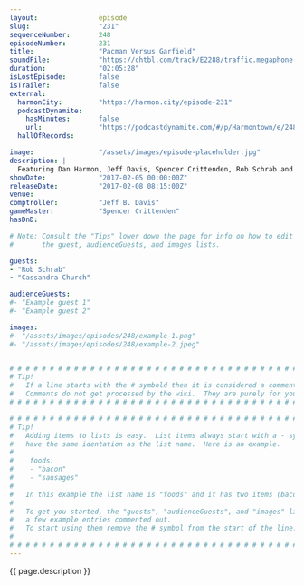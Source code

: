 ```yaml
---
layout:               episode
slug:                 "231"
sequenceNumber:       248
episodeNumber:        231
title:                "Pacman Versus Garfield"
soundFile:            "https://chtbl.com/track/E2288/traffic.megaphone.fm/STA2483494367.mp3?updated=1596826350"
duration:             "02:05:28"
isLostEpisode:        false
isTrailer:            false
external:
  harmonCity:         "https://harmon.city/episode-231"
  podcastDynamite:
    hasMinutes:       false
    url:              "https://podcastdynamite.com/#/p/Harmontown/e/248/231"
  hallOfRecords:      

image:                "/assets/images/episode-placeholder.jpg"
description: |-
  Featuring Dan Harmon, Jeff Davis, Spencer Crittenden, Rob Schrab and Cassandra Church.
showDate:             "2017-02-05 00:00:00Z"
releaseDate:          "2017-02-08 08:15:00Z"
venue:                
comptroller:          "Jeff B. Davis"
gameMaster:           "Spencer Crittenden"
hasDnD:               

# Note: Consult the "Tips" lower down the page for info on how to edit
#       the guest, audienceGuests, and images lists.

guests:
- "Rob Schrab"
- "Cassandra Church"

audienceGuests:
#- "Example guest 1"
#- "Example guest 2"

images:
#- "/assets/images/episodes/248/example-1.png"
#- "/assets/images/episodes/248/example-2.jpeg"


# # # # # # # # # # # # # # # # # # # # # # # # # # # # # # # # # # # # # # # # # # # # #
# Tip!
#   If a line starts with the # symbold then it is considered a comment.
#   Comments do not get processed by the wiki.  They are purely for your information.
# # # # # # # # # # # # # # # # # # # # # # # # # # # # # # # # # # # # # # # # # # # # #

# # # # # # # # # # # # # # # # # # # # # # # # # # # # # # # # # # # # # # # # # # # # #
# Tip!
#   Adding items to lists is easy.  List items always start with a - symbol and have
#   have the same identation as the list name.  Here is an example.
#
#    foods:
#    - "bacon"
#    - "sausages"
#
#   In this example the list name is "foods" and it has two items (bacon, and sausages).
#
#   To get you started, the "guests", "audienceGuests", and "images" lists below have
#   a few example entries commented out.
#   To start using them remove the # symbol from the start of the line.
#
# # # # # # # # # # # # # # # # # # # # # # # # # # # # # # # # # # # # # # # # # # # # #
---
```


<!-- The episode description will be rendered here -->
{{ page.description }}

<!-- Add your content BELOW here -->
<!-- vvvvvvvvvvvvvvvvvvvvvvvvvvv -->




<!-- ^^^^^^^^^^^^^^^^^^^^^^^^^^^ -->
<!-- Add your content ABOVE here -->

<!-- The episode gallery will be rendered here -->